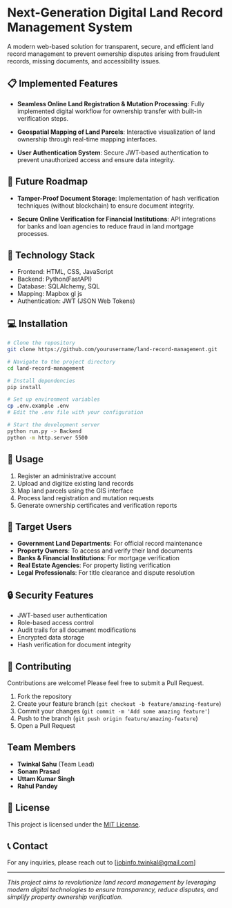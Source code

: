 # Next-Generation Digital Land Record Management System

A modern web-based solution for transparent, secure, and efficient land record management to prevent ownership disputes arising from fraudulent records, missing documents, and accessibility issues.

## 📋 Implemented Features

- **Seamless Online Land Registration & Mutation Processing**: Fully implemented digital workflow for ownership transfer with built-in verification steps.
  
- **Geospatial Mapping of Land Parcels**: Interactive visualization of land ownership through real-time mapping interfaces.

- **User Authentication System**: Secure JWT-based authentication to prevent unauthorized access and ensure data integrity.

## 🚀 Future Roadmap

- **Tamper-Proof Document Storage**: Implementation of hash verification techniques (without blockchain) to ensure document integrity.

- **Secure Online Verification for Financial Institutions**: API integrations for banks and loan agencies to reduce fraud in land mortgage processes.

## 🔧 Technology Stack

- Frontend: HTML, CSS, JavaScript 
- Backend: Python(FastAPI)
- Database: SQLAlchemy, SQL
- Mapping: Mapbox gl js
- Authentication: JWT (JSON Web Tokens)

## 💻 Installation

```bash
# Clone the repository
git clone https://github.com/yourusername/land-record-management.git

# Navigate to the project directory
cd land-record-management

# Install dependencies
pip install

# Set up environment variables
cp .env.example .env
# Edit the .env file with your configuration

# Start the development server
python run.py -> Backend
python -m http.server 5500
```

## 🚀 Usage

1. Register an administrative account
2. Upload and digitize existing land records
3. Map land parcels using the GIS interface
4. Process land registration and mutation requests
5. Generate ownership certificates and verification reports

## 👥 Target Users

- **Government Land Departments**: For official record maintenance
- **Property Owners**: To access and verify their land documents
- **Banks & Financial Institutions**: For mortgage verification
- **Real Estate Agencies**: For property listing verification
- **Legal Professionals**: For title clearance and dispute resolution

## 🔒 Security Features

- JWT-based user authentication
- Role-based access control
- Audit trails for all document modifications
- Encrypted data storage
- Hash verification for document integrity

## 🤝 Contributing

Contributions are welcome! Please feel free to submit a Pull Request.

1. Fork the repository
2. Create your feature branch (`git checkout -b feature/amazing-feature`)
3. Commit your changes (`git commit -m 'Add some amazing feature'`)
4. Push to the branch (`git push origin feature/amazing-feature`)
5. Open a Pull Request


## Team Members 
- **Twinkal Sahu** (Team Lead)
- **Sonam Prasad**
- **Uttam Kumar Singh**
- **Rahul Pandey**


## 📄 License

This project is licensed under the [MIT License](LICENSE).

## 📞 Contact

For any inquiries, please reach out to [jobinfo.twinkal@gmail.com]

---

*This project aims to revolutionize land record management by leveraging modern digital technologies to ensure transparency, reduce disputes, and simplify property ownership verification.*